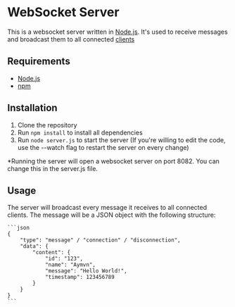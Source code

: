 # WebSocket Server

This is a websocket server written in [Node.js](http://nodejs.org/). It's used to receive messages and broadcast them to all connected [clients]()

## Requirements

-   [Node.js](http://nodejs.org/)
-   [npm](https://npmjs.org/)

## Installation

1. Clone the repository
2. Run `npm install` to install all dependencies
3. Run `node server.js` to start the server (If you're willing to edit the code, use the --watch flag to restart the server on every change)

\*Running the server will open a websocket server on port 8082. You can change this in the server.js file.

## Usage

The server will broadcast every message it receives to all connected clients. The message will be a JSON object with the following structure:

    ```json
    {
        "type": "message" / "connection" / "disconnection",
        "data": {
            "content": {
                "id": "123",
                "name": "Aymvn",
                "message": "Hello World!",
                "timestamp": 123456789
            }
        }
    }
    ```
